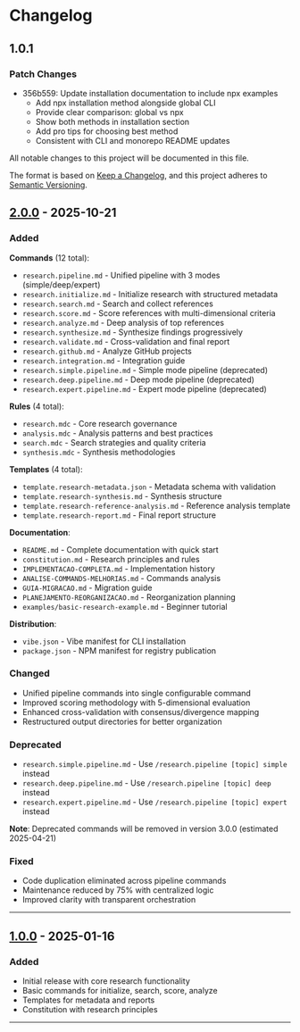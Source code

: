 # Changelog

## 1.0.1

### Patch Changes

- 356b559: Update installation documentation to include npx examples
  - Add npx installation method alongside global CLI
  - Provide clear comparison: global vs npx
  - Show both methods in installation section
  - Add pro tips for choosing best method
  - Consistent with CLI and monorepo README updates

All notable changes to this project will be documented in this file.

The format is based on [Keep a Changelog](https://keepachangelog.com/en/1.0.0/),
and this project adheres to [Semantic Versioning](https://semver.org/spec/v2.0.0.html).

## [2.0.0] - 2025-10-21

### Added

**Commands** (12 total):

- `research.pipeline.md` - Unified pipeline with 3 modes (simple/deep/expert)
- `research.initialize.md` - Initialize research with structured metadata
- `research.search.md` - Search and collect references
- `research.score.md` - Score references with multi-dimensional criteria
- `research.analyze.md` - Deep analysis of top references
- `research.synthesize.md` - Synthesize findings progressively
- `research.validate.md` - Cross-validation and final report
- `research.github.md` - Analyze GitHub projects
- `research.integration.md` - Integration guide
- `research.simple.pipeline.md` - Simple mode pipeline (deprecated)
- `research.deep.pipeline.md` - Deep mode pipeline (deprecated)
- `research.expert.pipeline.md` - Expert mode pipeline (deprecated)

**Rules** (4 total):

- `research.mdc` - Core research governance
- `analysis.mdc` - Analysis patterns and best practices
- `search.mdc` - Search strategies and quality criteria
- `synthesis.mdc` - Synthesis methodologies

**Templates** (4 total):

- `template.research-metadata.json` - Metadata schema with validation
- `template.research-synthesis.md` - Synthesis structure
- `template.research-reference-analysis.md` - Reference analysis template
- `template.research-report.md` - Final report structure

**Documentation**:

- `README.md` - Complete documentation with quick start
- `constitution.md` - Research principles and rules
- `IMPLEMENTACAO-COMPLETA.md` - Implementation history
- `ANALISE-COMMANDS-MELHORIAS.md` - Commands analysis
- `GUIA-MIGRACAO.md` - Migration guide
- `PLANEJAMENTO-REORGANIZACAO.md` - Reorganization planning
- `examples/basic-research-example.md` - Beginner tutorial

**Distribution**:

- `vibe.json` - Vibe manifest for CLI installation
- `package.json` - NPM manifest for registry publication

### Changed

- Unified pipeline commands into single configurable command
- Improved scoring methodology with 5-dimensional evaluation
- Enhanced cross-validation with consensus/divergence mapping
- Restructured output directories for better organization

### Deprecated

- `research.simple.pipeline.md` - Use `/research.pipeline [topic] simple` instead
- `research.deep.pipeline.md` - Use `/research.pipeline [topic] deep` instead
- `research.expert.pipeline.md` - Use `/research.pipeline [topic] expert` instead

**Note**: Deprecated commands will be removed in version 3.0.0 (estimated 2025-04-21)

### Fixed

- Code duplication eliminated across pipeline commands
- Maintenance reduced by 75% with centralized logic
- Improved clarity with transparent orchestration

---

## [1.0.0] - 2025-01-16

### Added

- Initial release with core research functionality
- Basic commands for initialize, search, score, analyze
- Templates for metadata and reports
- Constitution with research principles

---

[2.0.0]: https://github.com/vibes-org/research/releases/tag/v2.0.0
[1.0.0]: https://github.com/vibes-org/research/releases/tag/v1.0.0
